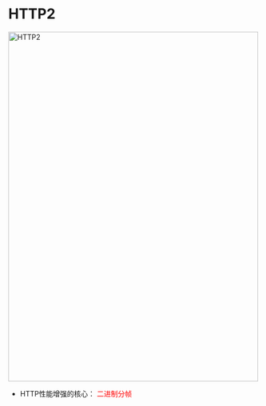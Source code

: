 # HTTP2
<img src="" alt="HTTP2" width="500px" height="700px"></img>

- HTTP性能增强的核心： <font color='red'>二进制分帧</font>
